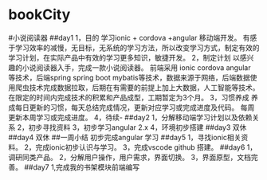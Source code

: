 # bookCity
#小说阅读器
##day1 
1，目的
    学习ionic + cordova +angular 移动端开发。
    有感于学习效率的减慢，无目标，无系统的学习方法，所以改变学习方式，制定有效的学习计划，在实际产品中有效的学习更多知识，敏捷开发。
2，制定计划
    以感兴趣的小说阅读器入手，完成一款小说阅读器。
    前端采用 ionic cordova angular 等技术，后端spring spring boot mybatis等技术，数据来源于网络，后端数据使用爬虫技术完成数据拉取，后期在有需要的前提上加上大数据，人工智能等技术。
    在限定的时间内完成技术的积累和产品成型，工期暂定为3个月。
3，习惯养成
    养成每日更新的习惯，每天总结完成情况，更新对应学习或完成进度及代码。
    每周更新本周学习或完成进度。
4，待续-
##day2
1，分解移动端学习计划以及依赖关系
2，初步寻找资料
3，初步学习angular 2.x
4，环境初步搭建
##day3
双休
##day4
双休
##一周小结
初步完成angular 学习
##day5
1，寻找ionic相关资料。
2，完成ionic初步认识与学习。
3，完成vscode github 搭建。
##day6
1，调研同类产品。
2，分解用户操作，用户需求，界面切换。
3，界面原型，文档完善。
##day7
1,完成我的书架模块前端编写

